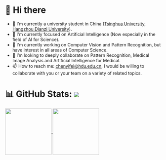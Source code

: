 # 👋 Hi there 

- 🌱 I'm currently a university student in China ([Tsinghua University](https://www.tsinghua.edu.cn), [Hangzhou Dianzi University](https://www.hdu.edu.cn)).
- 🔭 I'm currently focused on Artificial Intelligence (Now especially in the field of AI for Science).
- 🤔 I'm currently working on Computer Vision and Pattern Recognition, but have interest in all areas of Computer Science.
- 👯 I’m looking to deeply collaborate on Pattern Recognition, Medical Image Analysis and Artificial Intelligence for Medical.
- 📫 How to reach me: chenyifei@hdu.edu.cn, I would be willing to collaborate with you or your team on a variety of related topics.

# 📊 GitHub Stats: ![](https://komarev.com/ghpvc/?username=JustlfC03&label=PROFILE+VIEWS)

<a href="https://github.com/anuraghazra/github-readme-stats#gh-light-mode-only">
  <img height="150" align="center" src="https://github-readme-stats.vercel.app/api/top-langs/?username=JustlfC03&layout=compact&theme=default"/>
</a>
<a href="https://github.com/anuraghazra/github-readme-stats#gh-light-mode-only">
  <img height="150" align="center" src="https://github-readme-stats.vercel.app/api?username=JustlfC03&show_icons=true&theme=default&rank_icon=percentile"/>
</a>

<!--
<a href="https://github.com/anuraghazra/github-readme-stats">
  <img align="center" src="https://github-readme-stats.vercel.app/api/pin/?username=lcbkmm&repo=TC-KANRecon" />
</a>
<a href="https://github.com/anuraghazra/convoychat">
  <img align="center" src="https://github-readme-stats.vercel.app/api/pin/?username=Tinysqua&repo=GFE-Mamba" />
</a>
-->

<!--
- 🌱 I’m currently learning ...
- 🔭 I’m currently working on ...
- 🤔 I’m looking for help with ...
- 👯 I’m looking to collaborate on ...
- 💬 Ask me about ...
- 📫 How to reach me: ...
- 😄 Pronouns: ...
- ⚡ Fun fact: ...
-->
